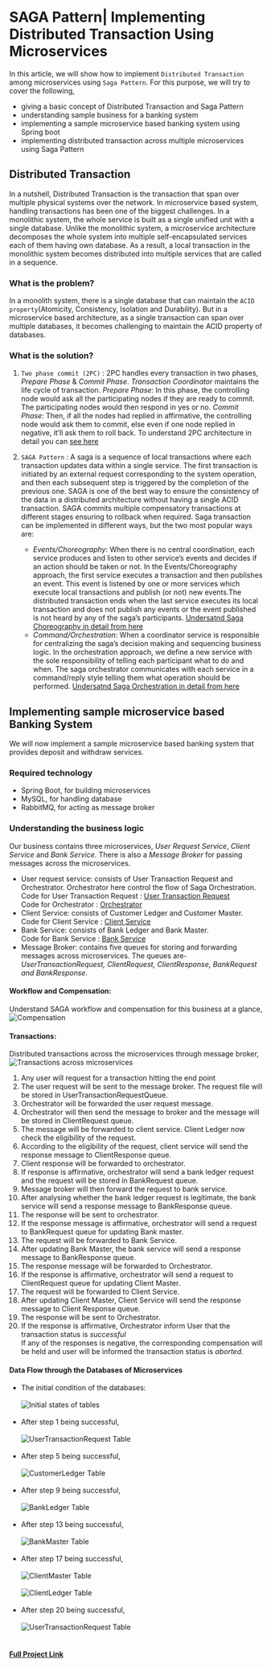 # SAGA Pattern| Implementing Distributed Transaction Using Microservices
In this article, we will show how to implement `Distributed Transaction` among microservices using `Saga Pattern`. For this purpose, we will try to cover the following,
* giving a basic concept of Distributed Transaction and Saga Pattern
* understanding sample business for a banking system 
* implementing a sample microservice based banking system using Spring boot
* implementing distributed transaction across multiple microservices using Saga Pattern
## Distributed Transaction
In a nutshell, Distributed Transaction is the transaction that span over multiple physical systems over the network. In microservice based system, handling transactions has been one of the biggest challenges. In a monolithic system, the whole service is built as a single unified unit with a single database. Unlike the monolithic system, a microservice architecture decomposes the whole system into multiple self-encapsulated services each of them having own database. As a result, a local transaction in the monolithic system becomes distributed into multiple services that are called in a sequence. 

### What is the problem?
In a monolith system, there is a single database that can maintain the `ACID property`(Atomicity, Consistency, Isolation and Durability). But in a microservice based architecture, as a single transaction can span over multiple databases, it becomes challenging to maintain the ACID property of databases.

### What is the solution?
1. `Two phase commit (2PC)` : 2PC handles every transaction in two phases, *Prepare Phase* & *Commit Phase*. *Transaction Coordinator* maintains the life cycle of transaction.
*Prepare Phase*: In this phase, the controlling node would ask all the participating nodes if they are ready to commit. The participating nodes would then respond in yes or no.
*Commit Phase*: Then, if all the nodes had replied in affirmative, the controlling node would ask them to commit, else even if one node replied in negative, it’ll ask them to roll back.
To understand 2PC architecture in detail you can [see here](https://medium.com/swlh/handling-transactions-in-the-microservice-world-c77b275813e0)
2. `SAGA Pattern` : A saga is a sequence of local transactions where each transaction updates data within a single service. The first transaction is initiated by an external request corresponding to the system operation, and then each subsequent step is triggered by the completion of the previous one.
SAGA is one of the best way to ensure the consistency of the data in a distributed architecture without having a single ACID transaction. SAGA commits multiple compensatory transactions at different stages ensuring to rollback when required.
Saga transaction can be implemented in different ways, but the two most popular ways are:

   * _Events/Choreography_: When there is no central coordination, each service produces and listen to other service’s events and decides if an action should be taken or not. 
   In the Events/Choreography approach, the first service executes a transaction and then publishes an event. This event is listened by one or more services which execute local transactions and publish (or not) new events.The distributed transaction ends when the last service executes its local transaction and does not publish any events or the event published is not heard by any of the saga’s participants.
   [Undersatnd Saga Choreography in detail from here](https://blog.couchbase.com/saga-pattern-implement-business-transactions-using-microservices-part/)
   * _Command/Orchestration_: When a coordinator service is responsible for centralizing the saga’s decision making and sequencing business logic.
   In the orchestration approach, we define a new service with the sole responsibility of telling each participant what to do and when. The saga orchestrator communicates with each service in a command/reply style telling them what operation should be performed.
   [Undersatnd Saga Orchestration in detail from here](https://blog.couchbase.com/saga-pattern-implement-business-transactions-using-microservices-part-2/)
   
## Implementing sample microservice based Banking System
We will now implement a sample microservice based banking system that provides deposit and withdraw services.
### Required technology
* Spring Boot, for building microservices
* MySQL, for handling database
* RabbitMQ, for acting as message broker
### Understanding the business logic
Our business contains three microservices, *User Request Service*, *Client Service* and *Bank Service*. There is also a *Message Broker* for passing messages across the microservices.

* User request service: consists of User Transaction Request and Orchestrator. Orchestrator here control the flow of Saga Orchestration.<br>
Code for User Transaction Request : [User Transaction Request](https://github.com/IshitaApan/Saga-Pattern/tree/master/UserRequest)<br>
Code for Orchestrator : [Orchestrator](https://github.com/IshitaApan/Saga-Pattern/tree/master/Orchestrator)<br>
* Client Service: consists of Customer Ledger and Customer Master.<br>
Code for Client Service : [Client Service](https://github.com/IshitaApan/Saga-Pattern/tree/master/ClientService)
* Bank Service: consists of Bank Ledger and Bank Master.<br>
Code for Bank Service : [Bank Service](https://github.com/IshitaApan/Saga-Pattern/tree/master/BankService)
* Message Broker: contains five queues for storing and forwarding messages across microservices. The queues are- *UserTransactionRequest, ClientRequest, ClientResponse, BankRequest and BankResponse*.
#### Workflow and Compensation:
Understand SAGA workflow and compensation for this business at a glance,
![Compensation](images/workflow_compensation.png)
#### Transactions:
Distributed transactions across the microservices through message broker,
![Transactions across microservices](images/transaction_overview.png)
1. Any user will request for a transaction hitting the end point
2. The user request will be sent to the message broker. The request file will be stored in UserTransactionRequestQueue.
3. Orchestrator will be forwarded the user request message.
4. Orchestrator will then send the message to broker and the message will be stored in ClientRequest queue.
5. The message will be forwarded to client service. Client Ledger now check the eligibility of the request. 
6. According to the eligibility of the request, client service will send the response message to ClientResponse queue.
7. Client response will be forwarded to orchestrator.
8. If response is affirmative, orchestrator will send a bank ledger request and the request will be stored in BankRequest queue.
9. Message broker will then forward the request to bank service.
10. After analysing whether the bank ledger request is legitimate, the bank service will send a response message to BankResponse queue.
11. The response will be sent to orchestrator.
12. If the response message is affirmative, orchestrator will send a request to BankRequest queue for updating Bank master.
13. The request will be forwarded to Bank Service.
14. After updating Bank Master, the bank service will send a response message to BankResponse queue.
15. The response message will be forwarded to Orchestrator.
16. If the response is affirmative, orchestrator will send a request to ClientRequest queue for updating Client Master.
17. The request will be forwarded to Client Service.
18. After updating Client Master, Client Service will send the response message to Client Response queue.
19. The response will be sent to Orchestrator.
20. If the response is affirmative, Orchestrator inform User that the transaction status is *successful* <br> If any of the responses is negative, the corresponding compensation will be held and user will be informed the transaction status is *aborted*.

#### Data Flow through the Databases of Microservices

* The initial condition of the databases:<br><br>
![Initial states of tables](images/Tables_1.png)<br><br>
* After step 1 being successful,<br><br>
![UserTransactionRequest Table](images/Tables_2.png)<br><br>
* After step 5 being successful,<br><br>
![CustomerLedger Table](images/Tables_3.png)<br><br>
* After step 9 being successful,<br><br>
![BankLedger Table](images/Tables_4.png)<br><br>
* After step 13 being successful,<br><br>
![BankMaster Table](images/Tables_5.png)<br><br>
* After step 17 being successful,<br><br>
![ClientMaster Table](images/Tables_6.png)<br><br>
![ClientLedger Table](images/Tables_7.png)<br><br>
* After step 20 being successful,<br><br>
![UserTransactionRequest Table](images/Tables_8.png)<br><br>
#### [Full Project Link](https://github.com/IshitaApan/Saga-Pattern)


